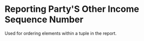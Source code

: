 # Reporting Party'S Other Income Sequence Number
Used for ordering elements within a tuple in the report.
